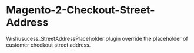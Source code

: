 # Magento-2-Checkout-Street-Address
Wishusucess_StreetAddressPlaceholder plugin override the placeholder of customer checkout street address.
